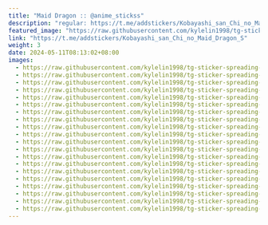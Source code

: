 ```yaml
---
title: "Maid Dragon :: @anime_stickss"
description: "regular: https://t.me/addstickers/Kobayashi_san_Chi_no_Maid_Dragon_S"
featured_image: "https://raw.githubusercontent.com/kylelin1998/tg-sticker-spreading-worldwide-images/main/img/ab38946c-4fc5-4247-8282-931db1f7456b.jpg"
link: "https://t.me/addstickers/Kobayashi_san_Chi_no_Maid_Dragon_S"
weight: 3
date: 2024-05-11T08:13:02+08:00
images:
  - https://raw.githubusercontent.com/kylelin1998/tg-sticker-spreading-worldwide-images/main/img/ab38946c-4fc5-4247-8282-931db1f7456b.jpg
  - https://raw.githubusercontent.com/kylelin1998/tg-sticker-spreading-worldwide-images/main/img/83855422-e3fe-4087-bb38-211a93168617.jpg
  - https://raw.githubusercontent.com/kylelin1998/tg-sticker-spreading-worldwide-images/main/img/e36fcb64-62d4-4340-a162-ba02253e3847.jpg
  - https://raw.githubusercontent.com/kylelin1998/tg-sticker-spreading-worldwide-images/main/img/2e2fd59a-6692-409c-8a92-127642aefcc4.jpg
  - https://raw.githubusercontent.com/kylelin1998/tg-sticker-spreading-worldwide-images/main/img/19b29c7e-a19c-445e-b99f-465ee8ff699f.jpg
  - https://raw.githubusercontent.com/kylelin1998/tg-sticker-spreading-worldwide-images/main/img/2855c8e4-ccc5-4181-9bbc-0d4af666fa13.jpg
  - https://raw.githubusercontent.com/kylelin1998/tg-sticker-spreading-worldwide-images/main/img/bd6919eb-874c-4b88-a4ed-adb26975f8d1.jpg
  - https://raw.githubusercontent.com/kylelin1998/tg-sticker-spreading-worldwide-images/main/img/2d7cebc1-3b5a-46c0-946c-8f202f446a9e.jpg
  - https://raw.githubusercontent.com/kylelin1998/tg-sticker-spreading-worldwide-images/main/img/328de45a-909f-410e-a086-91bed2055c63.jpg
  - https://raw.githubusercontent.com/kylelin1998/tg-sticker-spreading-worldwide-images/main/img/128d1425-7d21-4f5f-b011-239cebbfb909.jpg
  - https://raw.githubusercontent.com/kylelin1998/tg-sticker-spreading-worldwide-images/main/img/9f337946-6958-4a2b-a5d8-092e543e4f5c.jpg
  - https://raw.githubusercontent.com/kylelin1998/tg-sticker-spreading-worldwide-images/main/img/f61c818a-d01d-459f-9725-668c088192d7.jpg
  - https://raw.githubusercontent.com/kylelin1998/tg-sticker-spreading-worldwide-images/main/img/ea46ddb4-753e-4334-a735-47752f3a53d6.jpg
  - https://raw.githubusercontent.com/kylelin1998/tg-sticker-spreading-worldwide-images/main/img/c5f0f460-091d-4311-a69b-8cb277e04c64.jpg
  - https://raw.githubusercontent.com/kylelin1998/tg-sticker-spreading-worldwide-images/main/img/c6f4d1fc-5170-45ea-96f5-e913a350d119.jpg
  - https://raw.githubusercontent.com/kylelin1998/tg-sticker-spreading-worldwide-images/main/img/b02b16c4-7858-4ecf-b57d-24cab86a4baa.jpg
  - https://raw.githubusercontent.com/kylelin1998/tg-sticker-spreading-worldwide-images/main/img/34d2cd8b-2b46-4139-bc2a-1dc05a9627f5.jpg
  - https://raw.githubusercontent.com/kylelin1998/tg-sticker-spreading-worldwide-images/main/img/0e51b3a5-5e3a-4fac-82e7-32067bc3184e.jpg
  - https://raw.githubusercontent.com/kylelin1998/tg-sticker-spreading-worldwide-images/main/img/28959541-86bc-461d-ae9e-5d41c2ae19ae.jpg
  - https://raw.githubusercontent.com/kylelin1998/tg-sticker-spreading-worldwide-images/main/img/5f88bd2a-a96f-4d3b-b103-ebad3e8d76d5.jpg
---
```

